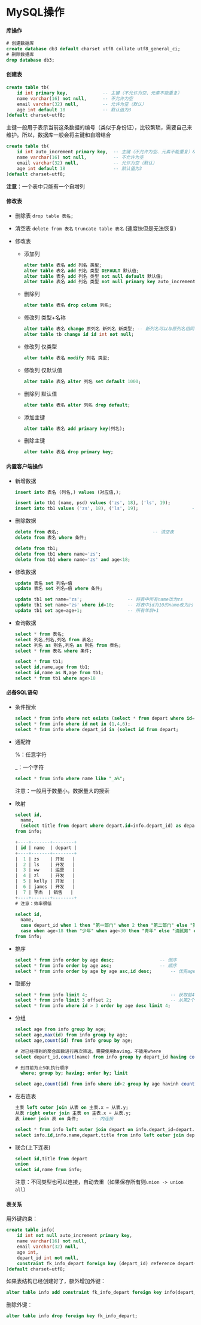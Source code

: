 # MySQL操作

#### 库操作

```sql
# 创建数据库
create database db3 default charset utf8 collate utf8_general_ci;
# 删除数据库
drop database db3;
```



#### 创建表

```sql
create table tb(
	id int primary key,				-- 主键（不允许为空、元素不能重复）
    name varchar(16) not null, 		-- 不允许为空
    email varchar(32) null,			-- 允许为空（默认）
    age int default 18				-- 默认值为3
)default charset=utf8;
```

主键一般用于表示当前这条数据的编号（类似于身份证），比较繁琐，需要自己来维护。所以，数据库一般会将主键和自增结合

```sql
create table tb(
	id int auto_increment primary key,	-- 主键（不允许为空、元素不能重复）& 自增
    name varchar(16) not null, 			-- 不允许为空
    email varchar(32) null,				-- 允许为空（默认）
    age int default 18					-- 默认值为3
)default charset=utf8;
```

**注意**：一个表中只能有一个自增列

#### 修改表

- 删除表  `drop table 表名;`

- 清空表 `delete from 表名` `truncate table 表名` (速度快但是无法恢复)

- 修改表

  - 添加列

    ```sql
    alter table 表名 add 列名 类型;
    alter table 表名 add 列名 类型 DEFAULT 默认值;
    alter table 表名 add 列名 类型 not null default 默认值;
    alter table 表名 add 列名 类型 not null primary key auto_increment
    ```

  - 删除列

    ```sql
    alter table 表名 drop column 列名;
    ```

  - 修改列 类型+名称

    ```sql
    alter table 表名 change 原列名 新列名 新类型; -- 新列名可以与原列名相同
    alter table tb change id id int not null;
    ```

  - 修改列 仅类型

    ```sql
    alter table 表名 modify 列名 类型;
    ```

  - 修改列 仅默认值

    ```sql
    alter table 表名 alter 列名 set default 1000;
    ```

  - 删除列 默认值

    ```sql
    alter table 表名 alter 列名 drop default;
    ```

  - 添加主键

    ```sql
    alter table 表名 add primary key(列名);
    ```

  - 删除主键

    ```sql
    alter table 表名 drop primary key;
    ```

#### 内置客户端操作

- 新增数据

  ```sql
  insert into 表名 (列名,) values (对应值,);
  
  insert into tb1 (name, psd) values ('zs', 18), ('ls', 19);
  insert into tb1 values ('zs', 18), ('ls', 19);					-- 如果只有两列
  ```

- 删除数据

  ```sql
  delete from 表名;									-- 清空表
  delete from 表名 where 条件;
  
  delete from tb1;
  delete from tb1 where name='zs';
  delete from tb1 where name='zs' and age<18;
  ```

- 修改数据

  ```sql
  update 表名 set 列名=值
  update 表名 set 列名=值 where 条件;
  
  update tb1 set name='zs';					-- 将表中所有name改为zs
  update tb1 set name='zs' where id=10;		-- 将表中id为10的name改为zs
  update tb1 set age=age+1;					-- 所有年龄+1
  ```

- 查询数据

  ```sql
  select * from 表名;
  select 列名,列名,列名 from 表名;
  select 列名 as 别名,列名 as 别名 from 表名;
  select * from 表名 where 条件;
  
  select * from tb1;
  select id,name,age from tb1;
  select id,name as N,age from tb1;
  select * from tb1 where age>18
  ```


#### 必备SQL语句

- 条件搜索

  ```sql
  select * from info where not exists (select * from depart where id=5);
  select * from info where id not in (1,4,6);
  select * from info where depart_id in (select id from depart;
  ```

- 通配符

  %：任意字符

  _：一个字符

  ```sql
  select * from info where name like "_a%";
  ```

  注意：一般用于数量小，数据量大的搜索

- 映射

  ```sql
  select id,
  	name,
  	(select title from depart where depart.id=info.depart_id) as depart 
  from info;
  
  +----+-------+--------+
  | id | name  | depart |
  +----+-------+--------+
  |  1 | zs    | 开发   |
  |  2 | ls    | 开发   |
  |  3 | ww    | 运营   |
  |  4 | zl    | 开发   |
  |  5 | kelly | 开发   |
  |  6 | james | 开发   |
  |  7 | 李杰  | 销售   |
  +----+-------+--------+	
  # 注意：效率很低
  
  select id,
  	name,
  	case depart_id when 1 then "第一部门" when 2 then "第二部门" else "第三部门" end v1,
  	case when age<18 then "少年" when age<30 then "青年" else "油腻男" end v2
  from info;
  ```

- 排序

  ```sql
  select * from info order by age desc;					-- 倒序
  select * from info order by age asc;					-- 顺序
  select * from info order by age by age asc,id desc;		-- 优先age，其次desc
  ```

- 取部分

  ```sql
  select * from info limit 4;								-- 获取前4条
  select * from info limit 3 offset 2;						-- 从第2个位置开始取3条数据
  select * from info where id > 3 order by age desc limit 4;
  ```

- 分组

  ```sql
  select age from info group by age;
  select age,max(id) from info group by age;
  select age,count(id) from info group by age;
  
  # 对已经得到的聚合函数进行再次筛选，需要使用having，不能用where
  select depart_id,count(name) from info group by depart_id having count(name)>2;
  ```

  ```sql
  # 到目前为止SQL执行顺序
  	where; group by; having; order by; limit
  
  select age,count(id) from info where id>2 group by age havinh count(id)>1 order by age limit 2;
  ```

- 左右连表

  ```sql
  主表 left outer join 从表 on 主表.x = 从表.y;
  从表 right outer join 主表 on 主表.x = 从表.y;
  表 inner join 表 on 条件;		-- 内连接
  
  select * from info left outer join depart on info.depart_id=depart.id;
  select info.id,info.name,depart.title from info left outer join depart on info.depart_id=depart.id;
  ```

- 联合(上下连表)

  ```sql
  select id,title from depart
  union
  select id,name from info;
  ```

  注意：不同类型也可以连接，自动去重（如果保存所有则`union -> union all`）

#### 表关系

用外键约束：

```sql
create table info(
	id int not null auto_increment primary key,
    name varchar(16) not null,
    email varchar(32) null,
    age int,
    depart_id int not null,
    constraint fk_info_depart foreign key (depart_id) reference depart(id)
)default charset=utf8;
```

如果表结构已经创建好了，额外增加外键：

```sql
alter table info add constraint fk_info_depart foreign key info(depart_id) reference depart(id);
```

删除外键：

```sql
alter table info drop foreign key fk_info_depart;
```